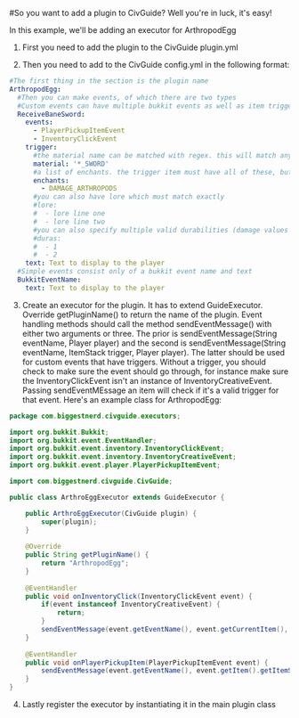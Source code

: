 #So you want to add a plugin to CivGuide? Well you're in luck, it's easy!

In this example, we'll be adding an executor for ArthropodEgg

1. First you need to add the plugin to the CivGuide plugin.yml

2. Then you need to add to the CivGuide config.yml in the following format:
```yml
#The first thing in the section is the plugin name
ArthropodEgg:
  #Then you can make events, of which there are two types
  #Custom events can have multiple bukkit events as well as item triggers
  ReceiveBaneSword:
    events:
      - PlayerPickupItemEvent
      - InventoryClickEvent
    trigger:
      #the material name can be matched with regex. this will match any sword
      material: '*_SWORD'
      #a list of enchants. the trigger item must have all of these, but can also have more
      enchants:
        - DAMAGE_ARTHROPODS
      #you can also have lore which must match exactly
      #lore:
      #  - lore line one
      #  - lore line two
      #you can also specify multiple valid durabilities (damage values for items like stone)
      #duras:
      #  - 1
      #  - 2
    text: Text to display to the player
  #Simple events consist only of a bukkit event name and text
  BukkitEventName:
    text: Text to display to the player
```

3. Create an executor for the plugin. It has to extend GuideExecutor. Override getPluginName() to return the name of the plugin. Event handling methods should call the method sendEventMessage() with either two arguments or three. The prior is sendEventMessage(String eventName, Player player) and the second is sendEventMessage(String eventName, ItemStack trigger, Player player). The latter should be used for custom events that have triggers. Without a trigger, you should check to make sure the event should go through, for instance make sure the InventoryClickEvent isn't an instance of InventoryCreativeEvent. Passing sendEventMEssage an item will check if it's a valid trigger for that event. Here's an example class for ArthropodEgg:

```java
package com.biggestnerd.civguide.executors;

import org.bukkit.Bukkit;
import org.bukkit.event.EventHandler;
import org.bukkit.event.inventory.InventoryClickEvent;
import org.bukkit.event.inventory.InventoryCreativeEvent;
import org.bukkit.event.player.PlayerPickupItemEvent;

import com.biggestnerd.civguide.CivGuide;

public class ArthroEggExecutor extends GuideExecutor {

	public ArthroEggExecutor(CivGuide plugin) {
		super(plugin);
	}
	
	@Override
	public String getPluginName() {
		return "ArthropodEgg";
	}
	
	@EventHandler
	public void onInventoryClick(InventoryClickEvent event) {
		if(event instanceof InventoryCreativeEvent) {
			return;
		}
		sendEventMessage(event.getEventName(), event.getCurrentItem(), Bukkit.getPlayer(event.getWhoClicked().getUniqueId()));
	}
	
	@EventHandler
	public void onPlayerPickupItem(PlayerPickupItemEvent event) {
		sendEventMessage(event.getEventName(), event.getItem().getItemStack(), event.getPlayer());
	}
}
```

4. Lastly register the executor by instantiating it in the main plugin class
